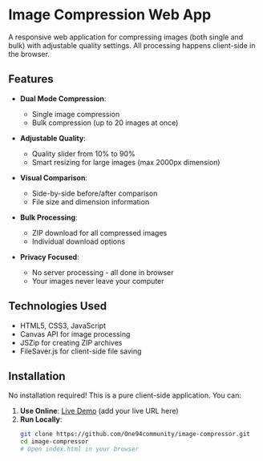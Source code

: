 # Image Compression Web App

A responsive web application for compressing images (both single and bulk) with adjustable quality settings. All processing happens client-side in the browser.


## Features

- **Dual Mode Compression**:
  - Single image compression
  - Bulk compression (up to 20 images at once)
  
- **Adjustable Quality**:
  - Quality slider from 10% to 90%
  - Smart resizing for large images (max 2000px dimension)

- **Visual Comparison**:
  - Side-by-side before/after comparison
  - File size and dimension information

- **Bulk Processing**:
  - ZIP download for all compressed images
  - Individual download options

- **Privacy Focused**:
  - No server processing - all done in browser
  - Your images never leave your computer

## Technologies Used

- HTML5, CSS3, JavaScript
- Canvas API for image processing
- JSZip for creating ZIP archives
- FileSaver.js for client-side file saving

## Installation

No installation required! This is a pure client-side application. You can:

1. **Use Online**: [Live Demo](#) (add your live URL here)
2. **Run Locally**:
   ```bash
   git clone https://github.com/One94community/image-compressor.git
   cd image-compressor
   # Open index.html in your browser
